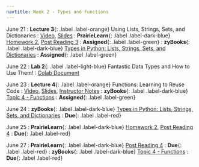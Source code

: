 ```yaml
---
navtitle: Week 2 - Types and Functions
---
```


June 21 
: **Lecture 3**{: .label .label-orange} Using Lists, Strings, Sets, and Dictionaries
    : [Video](#), [Slides](#)
: **PrairieLearn**{: .label .label-dark-blue}  [Homework 2](#), [Post Reading 3](#)
    : **Assigned**{: .label .label-green} 
: **zyBooks**{: .label .label-dark-blue} [Types in Python: Lists, Strings, Sets, and Dictionaries](#)
    : **Assigned**{: .label .label-green} 

June 22
: **Lab 2**{: .label .label-light-blue} Fantastic Data Types and How to Use Them!
    : [Colab Document](#)

June 23
: **Lecture 4**{: .label .label-orange} Functions: Learning to Reuse Code
    : [Video](#), [Slides](#), [Instructor Notes](#)
: **zyBooks**{: .label .label-dark-blue} [Topic 4 - Functions](#)
    : **Assigned**{: .label .label-green} 

June 24
: **zyBooks**{: .label .label-dark-blue} [Types in Python: Lists, Strings, Sets, and Dictionaries](#)
    : **Due**{: .label .label-red} 


June 25
: **PrairieLearn**{: .label .label-dark-blue}  [Homework 2](#), [Post Reading 4](#)
    : **Due**{: .label .label-red} 

June 27
: **PrairieLearn**{: .label .label-dark-blue} [Post Reading 4](#)
    : **Due**{: .label .label-red} 
: **zyBooks**{: .label .label-dark-blue} [Topic 4 - Functions](#)
    : **Due**{: .label .label-red} 


